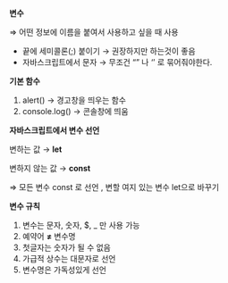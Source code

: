 **변수**

⇒ 어떤 정보에 이름을 붙여서 사용하고 싶을 때 사용

- 끝에 세미콜론(;) 붙이기 → 권장하지만 하는것이 좋음
- 자바스크립트에서 문자 → 무조건 “” 나 ‘’ 로 묶어줘야한다.

**기본 함수**

1. alert() →  경고창을 띄우는 함수
2. console.log() → 콘솔창에 띄움

**자바스크립트에서 변수 선언**

변하는 값 → **let**

변하지 않는 값 →  **const**

⇒ 모든 변수 const 로 선언 , 변할 여지 있는 변수 let으로 바꾸기

**변수 규칙**

1. 변수는 문자, 숫자, $, _ 만 사용 가능
2. 예약어 **≠** 변수명
3. 첫글자는 숫자가 될 수 없음
4. 가급적 상수는 대문자로 선언
5. 변수명은 가독성있게 선언
